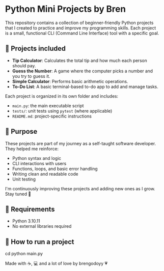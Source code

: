 # Python Mini Projects by Bren

This repository contains a collection of beginner-friendly Python projects that I created to practice and improve my programming skills. Each project is a small, functional CLI (Command Line Interface) tool with a specific goal.

## 📁 Projects included

- **Tip Calculator**: Calculates the total tip and how much each person should pay.
- **Guess the Number**: A game where the computer picks a number and you try to guess it.
- **Simple Calculator**: Performs basic arithmetic operations.
- **To-Do List**: A basic terminal-based to-do app to add and manage tasks.

Each project is organized in its own folder and includes:
- `main.py`: the main executable script
- `tests/`: unit tests using `pytest` (where applicable)
- `README.md`: project-specific instructions

## 📌 Purpose

These projects are part of my journey as a self-taught software developer. They helped me reinforce:
- Python syntax and logic
- CLI interactions with users
- Functions, loops, and basic error handling
- Writing clean and readable code
- Unit testing

I'm continuously improving these projects and adding new ones as I grow. Stay tuned 💫

## 🔧 Requirements

- Python 3.10.11
- No external libraries required

## 🚀 How to run a project

cd <project-folder>
python main.py

Made with ☕, 💻 and a lot of love by brengodoyy 💗